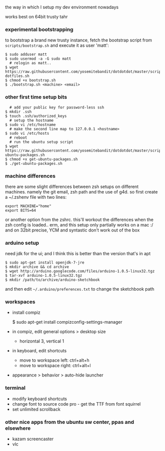 the way in which I setup my dev environment nowadays

works best on 64bit trusty tahr


### experimental bootstrapping
to bootstrap a brand new trusty instance,
fetch the bootstrap script from `scripts/bootstrap.sh`
and execute it as user 'matt':

    $ sudo adduser matt
    $ sudo usermod -a -G sudo matt
      # relogin as matt..
    $ wget https://raw.githubusercontent.com/yosemitebandit/dotdotdot/master/scripts/bootstrap-dotfiles.sh
    $ chmod +x bootstrap.sh
    $ ./bootstrap.sh <machine> <email>



### other first time setup bits

      # add your public key for password-less ssh
    $ mkdir .ssh
    $ touch .ssh/authorized_keys
      # setup the hostname
    $ sudo vi /etc/hostname
      # make the second line map to 127.0.0.1 <hostname>
    $ sudo vi /etc/hosts
      # reboot
      # run the ubuntu setup script
    $ wget https://raw.githubusercontent.com/yosemitebandit/dotdotdot/master/scripts/get-ubuntu-packages.sh
    $ chmod +x get-ubuntu-packages.sh
    $ ./get-ubuntu-packages.sh


### machine differences
there are some slight differences between zsh setups on different machines.
namely the git email, zsh path and the use of g4d.
so first create a ~/.zshenv file with two lines:

    export MACHINE="home"
    export BITS=64

or another option from the zshrc.
this'll workout the differences when the zsh config is loaded..
erm, and this setup only partially works on a mac :/
and on 32bit precise, YCM and syntastic don't work out of the box



### arduino setup
need jdk for the ui; and I think this is better than the version that's in apt

    $ sudo apt-get install openjdk-7-jre
    $ mkdir archive && cd archive
    $ wget http://arduino.googlecode.com/files/arduino-1.0.5-linux32.tgz
    $ tar-xvf arduino-1.0.5-linux32.tgz
    $ mkdir /path/to/archive/arduino-sketchbook

and then edit `~/.arduino/preferences.txt` to change the sketchbook path


### workspaces
* install compiz

    $ sudo apt-get install compizconfig-settings-manager

* in compiz, edit general options > desktop size
  * horizontal 3, vertical 1
* in keyboard, edit shortcuts
  * move to workspace left: ctrl+alt+h
  * move to workspace right: ctrl+alt+l
* appearance > behavior > auto-hide launcher


### terminal
* modify keyboard shortcuts
* change font to source code pro - get the TTF from font squirrel
* set unlimited scrollback


### other nice apps from the ubuntu sw center, ppas and elsewhere
* kazam screencaster
* vlc
